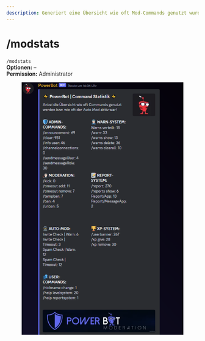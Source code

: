 ```yaml
---
description: Generiert eine Übersicht wie oft Mod-Commands genutzt wurden
---
```


# /modstats

`/modstats`\
**Optionen:** –\
**Permission:** Administrator

<div align="left">

<figure><img src="../../.gitbook/assets/image (24).png" alt=""><figcaption></figcaption></figure>

</div>
